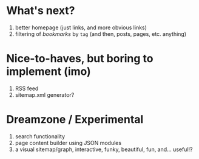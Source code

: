 # What's next?

1. better homepage (just links, and more obvious links)
2. filtering of *bookmarks* by `tag` (and then, posts, pages, etc. anything)

# Nice-to-haves, but boring to implement (imo)

1. RSS feed
2. sitemap.xml generator?

# Dreamzone / Experimental

1. search functionality
2. page content builder using JSON modules
3. a visual sitemap/graph, interactive, funky, beautiful, fun, and... useful!?